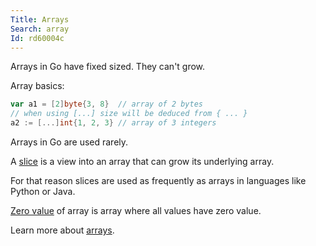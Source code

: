 ```yaml
---
Title: Arrays
Search: array
Id: rd60004c
---
```

Arrays in Go have fixed sized. They can't grow.

Array basics:
```go
var a1 = [2]byte{3, 8}  // array of 2 bytes
// when using [...] size will be deduced from { ... }
a2 := [...]int{1, 2, 3} // array of 3 integers
```

Arrays in Go are used rarely.

A [slice](a-rd6000rd) is a view into an array that can grow its underlying array.

For that reason slices are used as frequently as arrays in languages like Python or Java.

[Zero value](a-6069) of array is array where all values have zero value.

Learn more about [arrays](ch-390).
